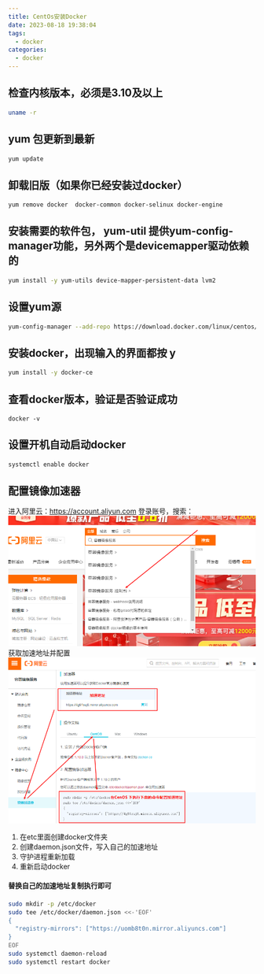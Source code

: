 ```yaml
---
title: CentOs安装Docker
date: 2023-08-18 19:38:04
tags:
  - docker
categories:
  - docker
---
```


## 检查内核版本，必须是3.10及以上

``` bash
uname -r
```

## yum 包更新到最新

``` bash
yum update
```

## 卸载旧版（如果你已经安装过docker）

``` bash
yum remove docker  docker-common docker-selinux docker-engine
```

## 安装需要的软件包， yum-util 提供yum-config-manager功能，另外两个是devicemapper驱动依赖的

``` bash
yum install -y yum-utils device-mapper-persistent-data lvm2
```

## 设置yum源

```bash
yum-config-manager --add-repo https://download.docker.com/linux/centos/docker-ce.repo
```

## 安装docker，出现输入的界面都按 y

``` bash
yum install -y docker-ce
```

## 查看docker版本，验证是否验证成功

```
docker -v
```

## 设置开机自动启动docker

```bash
systemctl enable docker
```
## 配置镜像加速器
进入阿里云：https://account.aliyun.com 登录账号，搜索：
![img.png](../images/img2124213123213.png)
获取加速地址并配置
![img.png](../images/img.png)
1. 在etc里面创建docker文件夹
2. 创建daemon.json文件，写入自己的加速地址
3. 守护进程重新加载
4. 重新启动docker
#### 替换自己的加速地址复制执行即可
```bash
sudo mkdir -p /etc/docker
sudo tee /etc/docker/daemon.json <<-'EOF'
{
  "registry-mirrors": ["https://uomb8t0n.mirror.aliyuncs.com"]
}
EOF
sudo systemctl daemon-reload
sudo systemctl restart docker
```


